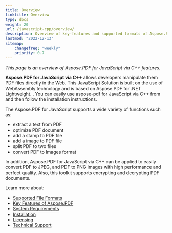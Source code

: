 ```yaml
---
title: Overview
linktitle: Overview
type: docs
weight: 20
url: /javascript-cpp/overview/
description: Overview of key-features and supported formats of Aspose.PDF for JavaScript via C++, installation and licensing manual.
lastmod: "2022-12-13"
sitemap:
    changefreq: "weekly"
    priority: 0.7
---
```


_This page is an overview of Aspose.PDF for JavaScript via C++ features._

**Aspose.PDF for JavaScript via C++** allows developers manipulate them PDF files directly in the Web. This JavaScript Solution is built on the use of WebAssembly technology and is based on Aspose.PDF for .NET Lightweight. . You can easily use aspose-pdf for JavaScript via C++ from and then follow the installation instructions.

The Aspose.PDF for JavaScript supports a wide variety of functions such as:

- extract a text from PDF
- optimize PDF document
- add a stamp to PDF file
- add a image to PDF file
- split PDF to two files
- convert PDF to Images format

In addition, Aspose.PDF for JavaScript via C++ can be applied to easily convert PDF to JPEG, and PDF to PNG images with high performance and perfect quality. Also, this toolkit supports encrypting and decrypting PDF documents.

Learn more about:

- [Supported File Formats](/pdf/javascript-cpp/supported-file-formats/)
- [Key Features of Aspose.PDF](/pdf/javascript-cpp/key-features/)
- [System Requirements](/pdf/javascript-cpp/system-requirements/)
- [Installation](/pdf/javascript-cpp/installation/)
- [Licensing](/pdf/javascript-cpp/licensing/)
- [Technical Support](/pdf/javascript-cpp/technical-support/)
